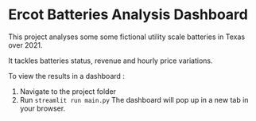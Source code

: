# Ercot Batteries Analysis Dashboard

This project analyses some some fictional utility scale batteries in Texas over 2021.

It tackles batteries status, revenue and hourly price variations. 

To view the results in a dashboard :
 1. Navigate to the project folder
 2. Run `streamlit run main.py`
 The dashboard will pop up in a new tab in your browser.